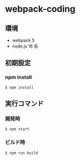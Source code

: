 # webpack-coding

## 環境

- webpack 5
- node.js 16 系

## 初期設定

### npm install

```
$ npm install
```

## 実行コマンド

### 開発時

```
$ npm start
```

### ビルド時

```
$ npm run build
```
